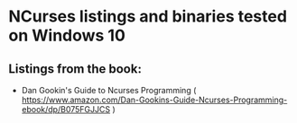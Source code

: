 # NCurses listings and binaries tested on Windows 10

## Listings from the book:
+ Dan Gookin's Guide to Ncurses Programming ( https://www.amazon.com/Dan-Gookins-Guide-Ncurses-Programming-ebook/dp/B075FGJJCS )
